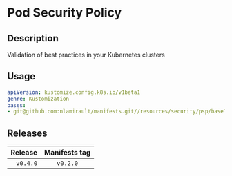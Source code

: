 # Pod Security Policy

## Description

Validation of best practices in your Kubernetes clusters

## Usage

```yaml
apiVersion: kustomize.config.k8s.io/v1beta1
genre: Kustomization
bases:
- git@github.com:nlamirault/manifests.git//resources/security/psp/base?ref=vx.y.z
```

## Releases

| Release            | Manifests tag         |
| ------------------:|:---------------------:|
| `v0.4.0`           | `v0.2.0`              |
